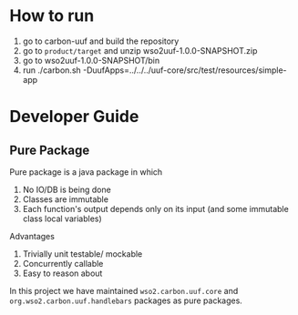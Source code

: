 How to run
==========

1) go to carbon-uuf and build the repository
2) go to `product/target` and unzip wso2uuf-1.0.0-SNAPSHOT.zip
3) go to wso2uuf-1.0.0-SNAPSHOT/bin
4) run ./carbon.sh -DuufApps=../../../uuf-core/src/test/resources/simple-app

Developer Guide
===============

Pure Package
------------

Pure package is a java package in which
  1. No IO/DB is being done
  2. Classes are immutable
  3. Each function's output depends only on its input (and some immutable class local variables)

Advantages
  1. Trivially unit testable/ mockable
  2. Concurrently callable
  3. Easy to reason about

In this project we have maintained `wso2.carbon.uuf.core` and `org.wso2.carbon.uuf.handlebars` packages as pure packages.


